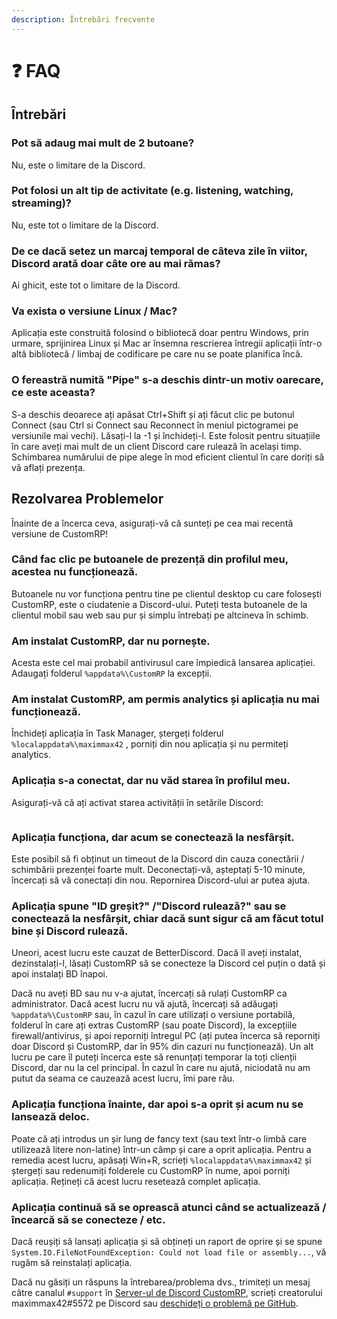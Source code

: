 ```yaml
---
description: Întrebări frecvente
---
```


# ❓ FAQ

## Întrebări

### Pot să adaug mai mult de 2 butoane?

Nu, este o limitare de la Discord.

### Pot folosi un alt tip de activitate (e.g. listening, watching, streaming)?

Nu, este tot o limitare de la Discord.

### De ce dacă setez un marcaj temporal de câteva zile în viitor, Discord arată doar câte ore au mai rămas?

Ai ghicit, este tot o limitare de la Discord.

### Va exista o versiune Linux / Mac?

Aplicația este construită folosind o bibliotecă doar pentru Windows, prin urmare, sprijinirea Linux și Mac ar însemna rescrierea întregii aplicații într-o altă bibliotecă / limbaj de codificare pe care nu se poate planifica încă.

### O fereastră numită "Pipe" s-a deschis dintr-un motiv oarecare, ce este aceasta?

S-a deschis deoarece ați apăsat Ctrl+Shift și ați făcut clic pe butonul Connect (sau Ctrl si Connect sau Reconnect în meniul pictogramei pe versiunile mai vechi). Lăsați-l la -1 și închideți-l. Este folosit pentru situațiile în care aveți mai mult de un client Discord care rulează în același timp. Schimbarea numărului de pipe alege în mod eficient clientul în care doriți să vă aflați prezența.

## Rezolvarea Problemelor

Înainte de a încerca ceva, asigurați-vă că sunteți pe cea mai recentă versiune de CustomRP!

### Când fac clic pe butoanele de prezență din profilul meu, acestea nu funcționează.

Butoanele nu vor funcționa pentru tine pe clientul desktop cu care folosești CustomRP, este o ciudatenie a Discord-ului. Puteți testa butoanele de la clientul mobil sau web sau pur și simplu întrebați pe altcineva în schimb.

### Am instalat CustomRP, dar nu pornește.

Acesta este cel mai probabil antivirusul care împiedică lansarea aplicației. Adaugați folderul `%appdata%\CustomRP` la excepții.

### Am instalat CustomRP, am permis analytics și aplicația nu mai funcționează.

Închideți aplicația în Task Manager, ștergeți folderul `%localappdata%\maximmax42` , porniți din nou aplicația și nu permiteți analytics.

### Aplicația s-a conectat, dar nu văd starea în profilul meu.

Asigurați-vă că ați activat starea activității în setările Discord:

<figure><img src="https://user-images.githubusercontent.com/2225711/188219661-49713f90-fa76-4645-b04a-fc1bc0f029bd.png" alt=""><figcaption></figcaption></figure>

### Aplicația funcționa, dar acum se conectează la nesfârșit.

Este posibil să fi obținut un timeout de la Discord din cauza conectării / schimbării prezenței foarte mult. Deconectați-vă, așteptați 5-10 minute, încercați să vă conectați din nou. Repornirea Discord-ului ar putea ajuta.

### Aplicația spune "ID greșit?" /"Discord rulează?" sau se conectează la nesfârșit, chiar dacă sunt sigur că am făcut totul bine și Discord rulează.

Uneori, acest lucru este cauzat de BetterDiscord. Dacă îl aveți instalat, dezinstalați-l, lăsați CustomRP să se conecteze la Discord cel puțin o dată și apoi instalați BD înapoi.

Dacă nu aveți BD sau nu v-a ajutat, încercați să rulați CustomRP ca administrator. Dacă acest lucru nu vă ajută, încercați să adăugați `%appdata%\CustomRP` sau, în cazul în care utilizați o versiune portabilă, folderul în care ați extras CustomRP (sau poate Discord), la excepțiile firewall/antivirus, și apoi reporniți întregul PC (ați putea încerca să reporniți doar Discord și CustomRP, dar în 95% din cazuri nu funcționează). Un alt lucru pe care îl puteți încerca este să renunțați temporar la toți clienții Discord, dar nu la cel principal. În cazul în care nu ajută, niciodată nu am putut da seama ce cauzează acest lucru, îmi pare rău.

### Aplicația funcționa înainte, dar apoi s-a oprit și acum nu se lansează deloc.

Poate că ați introdus un șir lung de fancy text (sau text într-o limbă care utilizează litere non-latine) într-un câmp și care a oprit aplicația. Pentru a remedia acest lucru, apăsați Win+R, scrieți `%localappdata%\maximmax42` și ștergeți sau redenumiți folderele cu CustomRP în nume, apoi porniți aplicația. Rețineți că acest lucru resetează complet aplicația.

### Aplicația continuă să se oprească atunci când se actualizează / încearcă să se conecteze / etc.

Dacă reușiți să lansați aplicația și să obțineți un raport de oprire și se spune `System.IO.FileNotFoundException: Could not load file or assembly...`, vă rugăm să reinstalați aplicația.

Dacă nu găsiți un răspuns la întrebarea/problema dvs., trimiteți un mesaj către canalul `#support` în [Server-ul de Discord CustomRP](https://www.customrp.xyz/discordserver), scrieți creatorului maximmax42#5572 pe Discord sau [deschideți o problemă pe GitHub](https://github.com/maximmax42/Discord-CustomRP/issues/new/choose).
